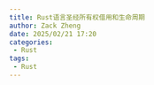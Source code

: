 ```yaml
---
title: Rust语言圣经所有权借用和生命周期
author: Zack Zheng
date: 2025/02/21 17:20
categories:
 - Rust
tags:
 - Rust
---
```



<simple-img src="https://gitee.com/zackzhengxy/picGallery/raw/main/imgs/Rust语言圣经所有权借用和生命周期.png"></simple-img> 
